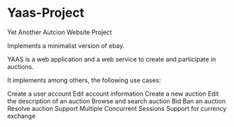 # Yaas-Project
Yet Another Autcion Website Project

Implements a minimalist version of ebay.

YAAS is a web application and a web service to create and participate in auctions. 

It implements among others, the following use cases:

Create a user account
Edit account information
Create a new auction
Edit the description of an auction
Browse and search auction
Bid
Ban an auction
Resolve auction
Support Multiple Concurrent Sessions
Support for currency exchange
